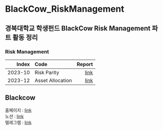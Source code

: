 # BlackCow_RiskManagement

## 경북대학교 학생펀드 BlackCow Risk Management 파트 활동 정리
### Risk Management
|Index |Code                                                                        |Report        |
|----:|:---------------------------------------------------------------------------------|-----------:|
|2023-10 |Risk Parity|[link](https://github.com/chlanstjr/BlackCow_RiskManagement/blob/main/2023-10/Blackow%20Oct%20Quant%20Report_%EC%B5%9C%EC%A2%85%EB%B3%B8_20231107.pdf)|
|2023-12 |Asset Allocation|[link](https://github.com/chlanstjr/BlackCow_RiskManagement/blob/main/2023-12/BlackCow_12%EC%9B%94_%EB%A6%AC%EC%8A%A4%ED%81%AC%EA%B4%80%EB%A6%AC%EB%A6%AC%ED%8F%AC%ED%8A%B8%20(2).pdf)|

## Blackcow
홈페이지 : [link](https://knublackcow.my.canva.site/academicportfolio)  
노션 : [link](https://url.kr/2kqo57)  
텔레그램 : [link](https://t.me/knublackcow)
